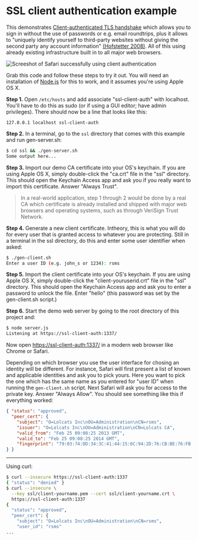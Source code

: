 # SSL client authentication example

This demonstrates [Client-authenticated TLS handshake](http://en.wikipedia.org/wiki/Transport_Layer_Security#Client-authenticated_TLS_handshake) which allows you to sign in without the use of passwords or e.g. email roundtrips, plus it allows to "uniquely identify yourself to third-party websites without giving the second party any account information" [(Hofstetter 2008)](http://pilif.github.com/2008/05/why-is-nobody-using-ssl-client-certificates/). All of this using already existing infrastructure built in to all major web browsers.

![Screeshot of Safari successfully using client authentication](http://farm9.staticflickr.com/8098/8506867868_ac16ca2c5a_o.png)

Grab this code and follow these steps to try it out. You will need an installation of [Node.js](http://nodejs.org/) for this to work, and it assumes you're using Apple OS X.

**Step 1.** Open `/etc/hosts` and add associate "ssl-client-auth" with localhost. You'll have to do this as sudo (or if using a GUI editor; have admin privileges). There should now be a line that looks like this:

    127.0.0.1 localhost ssl-client-auth

**Step 2.** In a terminal, go to the `ssl` directory that comes with this example and run gen-server.sh:

```sh
$ cd ssl && ./gen-server.sh
Some output here...
```

**Step 3.** Import our demo CA certificate into your OS's keychain. If you are using Apple OS X, simply double-click the "ca.crt" file in the "ssl" directory. This should open the Keychain Access app and ask you if you really want to import this certificate. Answer "Always Trust".

> In a real-world application, step 1 through 2 would be done by a real CA which certificate is already installed and shipped with major web browsers and operating systems, such as through VeriSign Trust Network.

**Step 4.** Generate a new client certificate. Intheory, this is what you will do for every user that is granted access to whatever you are protecting. Still in a terminal in the ssl directory, do this and enter some user identifier when asked:

```sh
$ ./gen-client.sh
Enter a user ID (e.g. john_s or 1234): rsms
```

**Step 5.** Import the client certificate into your OS's keychain. If you are using Apple OS X, simply double-click the "client-youruserid.crt" file in the "ssl" directory. This should open the Keychain Access app and ask you to enter a password to unlock the file. Enter "hello" (this password was set by the gen-client.sh script.)

**Step 6.** Start the demo web server by going to the root directory of this project and:

```sh
$ node server.js
Listening at https://ssl-client-auth:1337/
```

Now open [https://ssl-client-auth:1337/](https://ssl-client-auth:1337/) in a modern web browser like Chrome or Safari.

Depending on which browser you use the user interface for chosing an identity will be different. For instance, Safari will first present a list of known and applicable identities and ask you to pick yours. Here you want to pick the one which has the same name as you entered for "user ID" when running the `gen-client.sh` script. Next Safari will ask you for access to the private key. Answer "Always Allow". You should see something like this if everything worked:

```json
{ "status": "approved",
  "peer_cert": {
    "subject": "O=Lolcats Inc\nOU=Administration\nCN=rsms",
    "issuer": "O=Lolcats Inc\nOU=Administration\nCN=Lolcats CA",
    "valid_from": "Feb 25 09:08:25 2013 GMT",
    "valid_to": "Feb 25 09:08:25 2014 GMT",
    "fingerprint": "79:03:74:DD:34:3C:41:44:15:6C:94:2D:76:CB:BE:76:FB:B9:92:12"
} }
```

----

Using curl:

```sh
$ curl --insecure https://ssl-client-auth:1337
{ "status": "denied" }
$ curl --insecure \
  --key ssl/client-yourname.pem --cert ssl/client-yourname.crt \
  https://ssl-client-auth:1337
{
  "status": "approved",
  "peer_cert": {
    "subject": "O=Lolcats Inc\nOU=Administration\nCN=rsms",
    "user_id": "rsms"
...
```
